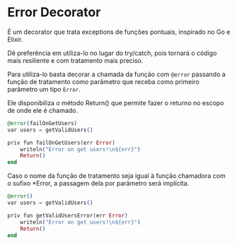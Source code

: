 # Error Decorator

É um decorator que trata exceptions de funções pontuais, inspirado no Go e Elixir.

Dê preferência em utiliza-lo no lugar do try/catch, pois tornará o código mais resiliente e com tratamento mais preciso.

Para utiliza-lo basta decorar a chamada da função com `@error` passando a função de tratamento como parâmetro que receba como primeiro parâmetro um tipo `Error`.

Ele disponibiliza o método Return() que permite fazer o returno no escopo de onde ele é chamado.

```elixir
@error(failOnGetUsers)
var users = getValidUsers()

priv fun failOnGetUsers(err Error)
    writeln("Error on get users!\n${err}")
    Return()
end
```



Caso o nome da função de tratamento seja igual à função chamadora com o sufixo \*Error, a passagem dela por parâmetro será implícita.

```elixir
@error()
var users = getValidUsers()

priv fun getValidUsersError(err Error)
    writeln("Error on get users!\n${err}")
    Return()
end
```
